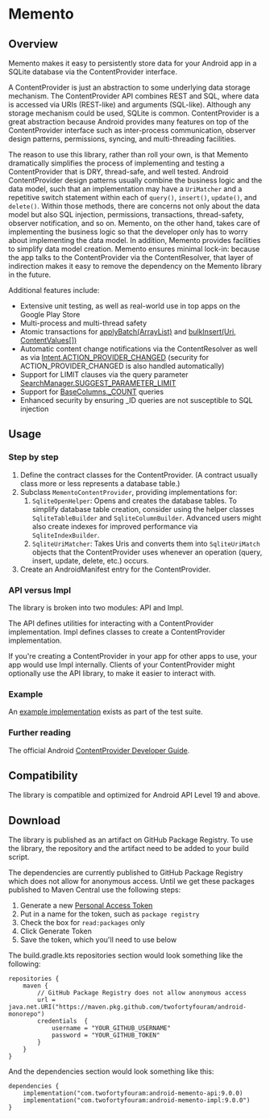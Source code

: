 # Memento
## Overview
Memento makes it easy to persistently store data for your Android app in a SQLite database via the ContentProvider interface.

A ContentProvider is just an abstraction to some underlying data storage mechanism.  The ContentProvider API combines REST and SQL, where data is accessed via URIs (REST-like) and arguments (SQL-like).  Although any storage mechanism could be used, SQLite is common.  ContentProvider is a great abstraction because Android provides many features on top of the ContentProvider interface such as inter-process communication, observer design patterns, permissions, syncing, and multi-threading facilities.

The reason to use this library, rather than roll your own, is that Memento dramatically simplifies the process of implementing and testing a ContentProvider that is DRY, thread-safe, and well tested.  Android ContentProvider design patterns usually combine the business logic and the data model, such that an implementation may have a `UriMatcher` and a repetitive switch statement within each of `query()`, `insert()`, `update()`, and `delete()`.  Within those methods, there are concerns not only about the data model but also SQL injection, permissions, transactions, thread-safety, observer notification, and so on.  Memento, on the other hand, takes care of implementing the business logic so that the developer only has to worry about implementing the data model.  In addition, Memento provides facilities to simplify data model creation.  Memento ensures minimal lock-in: because the app talks to the ContentProvider via the ContentResolver, that layer of indirection makes it easy to remove the dependency on the Memento library in the future.

Additional features include:

* Extensive unit testing, as well as real-world use in top apps on the Google Play Store
* Multi-process and multi-thread safety
* Atomic transactions for [applyBatch(ArrayList)](https://developer.android.com/reference/android/content/ContentProvider.html#applyBatch(java.util.ArrayList<android.content.ContentProviderOperation>)) and [bulkInsert(Uri, ContentValues[])](http://developer.android.com/reference/android/content/ContentProvider.html#bulkInsert(android.net.Uri,%20android.content.ContentValues[]))
* Automatic content change notifications via the ContentResolver as well as via [Intent.ACTION_PROVIDER_CHANGED](http://developer.android.com/reference/android/content/Intent.html#ACTION_PROVIDER_CHANGED) (security for ACTION_PROVIDER_CHANGED is also handled automatically)
* Support for LIMIT clauses via the query parameter [SearchManager.SUGGEST_PARAMETER_LIMIT](https://developer.android.com/reference/android/app/SearchManager.html#SUGGEST_PARAMETER_LIMIT)
* Support for [BaseColumns._COUNT](https://developer.android.com/reference/android/provider/BaseColumns.html#_COUNT) queries
* Enhanced security by ensuring _ID queries are not susceptible to SQL injection


## Usage
### Step by step
1. Define the contract classes for the ContentProvider.  (A contract usually class more or less represents a database table.)
1. Subclass `MementoContentProvider`, providing implementations for:
    1. `SqliteOpenHelper`: Opens and creates the database tables.  To simplify database table creation, consider using the helper classes `SqliteTableBuilder` and `SqliteColumnBuilder`.  Advanced users might also create indexes for improved performance via `SqliteIndexBuilder`.
    1. `SqliteUriMatcher`: Takes Uris and converts them into `SqliteUriMatch` objects that the ContentProvider uses whenever an operation (query, insert, update, delete, etc.) occurs.
1. Create an AndroidManifest entry for the ContentProvider.

### API versus Impl
The library is broken into two modules: API and Impl.

The API defines utilities for interacting with a ContentProvider implementation.  Impl defines classes to create a ContentProvider implementation.

If you're creating a ContentProvider in your app for other apps to use, your app would use Impl internally.  Clients of your ContentProvider might optionally use the API library, to make it easier to interact with.

### Example
An [example implementation](https://github.com/twofortyfouram/android-monorepo/tree/master/mementoImplLib/src/androidTest/java/com/twofortyfouram/memento/test) exists as part of the test suite.

### Further reading
The official Android [ContentProvider Developer Guide](https://developer.android.com/guide/topics/providers/content-providers.html).

## Compatibility
The library is compatible and optimized for Android API Level 19 and above.

## Download
The library is published as an artifact on GitHub Package Registry.  To use the library, the repository and the artifact need to be added to your build script.

The dependencies are currently published to GitHub Package Registry which does not allow for anonymous access.  Until we get these packages published to Maven Central use the following steps:

1. Generate a new [Personal Access Token](https://github.com/settings/tokens/new)
1. Put in a name for the token, such as `package registry`
1. Check the box for `read:packages` only
1. Click Generate Token
1. Save the token, which you'll need to use below

The build.gradle.kts repositories section would look something like the following:

    repositories {
        maven {
            // GitHub Package Registry does not allow anonymous access
            url = java.net.URI("https://maven.pkg.github.com/twofortyfouram/android-monorepo")
            credentials  {
                username = "YOUR_GITHUB_USERNAME"
                password = "YOUR_GITHUB_TOKEN"
            }
        }
    }

And the dependencies section would look something like this:
    
    dependencies {
        implementation("com.twofortyfouram:android-memento-api:9.0.0)
        implementation("com.twofortyfouram:android-memento-impl:9.0.0")
    }
